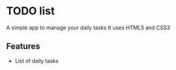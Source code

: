 # TODO list
A simple app to manage your daily tasks
It uses HTML5 and CSS3

## Features
* List of daily tasks
